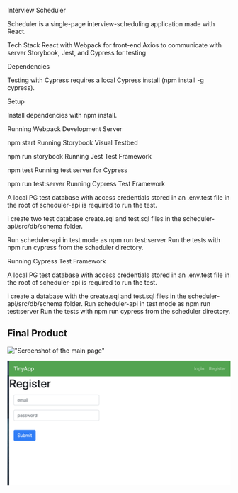 Interview Scheduler

Scheduler is a single-page interview-scheduling application made with React.

Tech Stack
React with Webpack for front-end Axios to communicate with server Storybook, Jest, and Cypress for testing

Dependencies

Testing with Cypress requires a local Cypress install (npm install -g cypress).

Setup

Install dependencies with npm install.

Running Webpack Development Server

npm start
Running Storybook Visual Testbed

npm run storybook
Running Jest Test Framework

npm test
Running test server for Cypress

npm run test:server
Running Cypress Test Framework

A local PG test database with access credentials stored in an .env.test file in the root of scheduler-api is required to run the test.

i create two test database create.sql and test.sql files in the scheduler-api/src/db/schema folder.

Run scheduler-api in test mode as npm run test:server Run the tests with npm run cypress from the scheduler directory.

Running Cypress Test Framework

A local PG test database with access credentials stored in an .env.test file in the root of scheduler-api is required to run the test.

i create a database with the create.sql and test.sql files in the scheduler-api/src/db/schema folder. Run scheduler-api in test mode as npm run test:server Run the tests with npm run cypress from the scheduler directory.

## Final Product

!["Screenshot of the main page"]()

!["screenshot of the register page"](https://github.com/ammaralhaddad/tinyapp/blob/master/docs/register-page.png)
